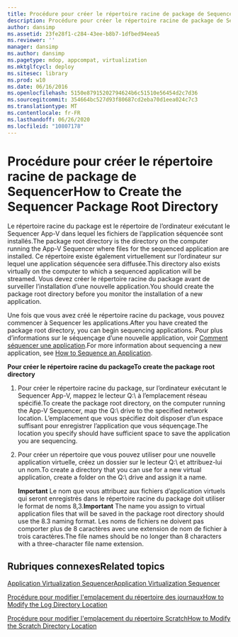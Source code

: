 ```yaml
---
title: Procédure pour créer le répertoire racine de package de Sequencer
description: Procédure pour créer le répertoire racine de package de Sequencer
author: dansimp
ms.assetid: 23fe28f1-c284-43ee-b8b7-1dfbed94eea5
ms.reviewer: ''
manager: dansimp
ms.author: dansimp
ms.pagetype: mdop, appcompat, virtualization
ms.mktglfcycl: deploy
ms.sitesec: library
ms.prod: w10
ms.date: 06/16/2016
ms.openlocfilehash: 5150e87915202794624b6c51510e56454d2c7d36
ms.sourcegitcommit: 354664bc527d93f80687cd2eba70d1eea024c7c3
ms.translationtype: MT
ms.contentlocale: fr-FR
ms.lasthandoff: 06/26/2020
ms.locfileid: "10807178"
---
```

# <span data-ttu-id="35ce0-103">Procédure pour créer le répertoire racine de package de Sequencer</span><span class="sxs-lookup"><span data-stu-id="35ce0-103">How to Create the Sequencer Package Root Directory</span></span>


<span data-ttu-id="35ce0-104">Le répertoire racine du package est le répertoire de l’ordinateur exécutant le Sequencer App-V dans lequel les fichiers de l’application séquencée sont installés.</span><span class="sxs-lookup"><span data-stu-id="35ce0-104">The package root directory is the directory on the computer running the App-V Sequencer where files for the sequenced application are installed.</span></span> <span data-ttu-id="35ce0-105">Ce répertoire existe également virtuellement sur l’ordinateur sur lequel une application séquencée sera diffusée.</span><span class="sxs-lookup"><span data-stu-id="35ce0-105">This directory also exists virtually on the computer to which a sequenced application will be streamed.</span></span> <span data-ttu-id="35ce0-106">Vous devez créer le répertoire racine du package avant de surveiller l’installation d’une nouvelle application.</span><span class="sxs-lookup"><span data-stu-id="35ce0-106">You should create the package root directory before you monitor the installation of a new application.</span></span>

<span data-ttu-id="35ce0-107">Une fois que vous avez créé le répertoire racine du package, vous pouvez commencer à Sequencer les applications.</span><span class="sxs-lookup"><span data-stu-id="35ce0-107">After you have created the package root directory, you can begin sequencing applications.</span></span> <span data-ttu-id="35ce0-108">Pour plus d’informations sur le séquençage d’une nouvelle application, voir [Comment séquencer une application](how-to-sequence-an-application.md).</span><span class="sxs-lookup"><span data-stu-id="35ce0-108">For more information about sequencing a new application, see [How to Sequence an Application](how-to-sequence-an-application.md).</span></span>

**<span data-ttu-id="35ce0-109">Pour créer le répertoire racine du package</span><span class="sxs-lookup"><span data-stu-id="35ce0-109">To create the package root directory</span></span>**

1.  <span data-ttu-id="35ce0-110">Pour créer le répertoire racine du package, sur l’ordinateur exécutant le Sequencer App-V, mappez le lecteur Q:\\ à l’emplacement réseau spécifié.</span><span class="sxs-lookup"><span data-stu-id="35ce0-110">To create the package root directory, on the computer running the App-V Sequencer, map the Q:\\ drive to the specified network location.</span></span> <span data-ttu-id="35ce0-111">L’emplacement que vous spécifiez doit disposer d’un espace suffisant pour enregistrer l’application que vous séquençage.</span><span class="sxs-lookup"><span data-stu-id="35ce0-111">The location you specify should have sufficient space to save the application you are sequencing.</span></span>

2.  <span data-ttu-id="35ce0-112">Pour créer un répertoire que vous pouvez utiliser pour une nouvelle application virtuelle, créez un dossier sur le lecteur Q:\\ et attribuez-lui un nom.</span><span class="sxs-lookup"><span data-stu-id="35ce0-112">To create a directory that you can use for a new virtual application, create a folder on the Q:\\ drive and assign it a name.</span></span>

    <span data-ttu-id="35ce0-113">**Important**  Le nom que vous attribuez aux fichiers d’application virtuels qui seront enregistrés dans le répertoire racine du package doit utiliser le format de noms 8,3.</span><span class="sxs-lookup"><span data-stu-id="35ce0-113">**Important** The name you assign to virtual application files that will be saved in the package root directory should use the 8.3 naming format.</span></span> <span data-ttu-id="35ce0-114">Les noms de fichiers ne doivent pas comporter plus de 8 caractères avec une extension de nom de fichier à trois caractères.</span><span class="sxs-lookup"><span data-stu-id="35ce0-114">The file names should be no longer than 8 characters with a three-character file name extension.</span></span>

     

## <span data-ttu-id="35ce0-115">Rubriques connexes</span><span class="sxs-lookup"><span data-stu-id="35ce0-115">Related topics</span></span>


[<span data-ttu-id="35ce0-116">Application Virtualization Sequencer</span><span class="sxs-lookup"><span data-stu-id="35ce0-116">Application Virtualization Sequencer</span></span>](application-virtualization-sequencer.md)

[<span data-ttu-id="35ce0-117">Procédure pour modifier l'emplacement du répertoire des journaux</span><span class="sxs-lookup"><span data-stu-id="35ce0-117">How to Modify the Log Directory Location</span></span>](how-to-modify-the-log-directory-location.md)

[<span data-ttu-id="35ce0-118">Procédure pour modifier l'emplacement du répertoire Scratch</span><span class="sxs-lookup"><span data-stu-id="35ce0-118">How to Modify the Scratch Directory Location</span></span>](how-to-modify-the-scratch-directory-location.md)

 

 





